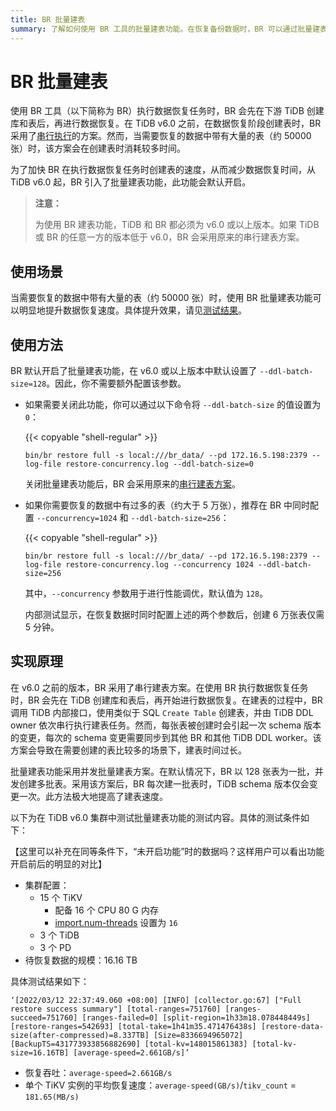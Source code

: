 ```yaml
---
title: BR 批量建表
summary: 了解如何使用 BR 工具的批量建表功能。在恢复备份数据时，BR 可以通过批量建表功能加快数据的恢复速度。
---
```


# BR 批量建表

使用 BR 工具（以下简称为 BR）执行数据恢复任务时，BR 会先在下游 TiDB 创建库和表后，再进行数据恢复。在 TiDB v6.0 之前，在数据恢复阶段创建表时，BR 采用了[串行执行](#实现原理)的方案。然而，当需要恢复的数据中带有大量的表（约 50000 张）时，该方案会在创建表时消耗较多时间。

为了加快 BR 在执行数据恢复任务时创建表的速度，从而减少数据恢复时间，从 TiDB v6.0 起，BR 引入了批量建表功能，此功能会默认开启。

> **注意：**
>
> 为使用 BR 建表功能，TiDB 和 BR 都必须为 v6.0 或以上版本。如果 TiDB 或 BR 的任意一方的版本低于 v6.0，BR 会采用原来的串行建表方案。

## 使用场景

当需要恢复的数据中带有大量的表（约 50000 张）时，使用 BR 批量建表功能可以明显地提升数据恢复速度。具体提升效果，请见[测试结果](#实现原理)。

## 使用方法

BR 默认开启了批量建表功能，在 v6.0 或以上版本中默认设置了 `--ddl-batch-size=128`。因此，你不需要额外配置该参数。

- 如果需要关闭此功能，你可以通过以下命令将 `--ddl-batch-size` 的值设置为 `0`：

    {{< copyable "shell-regular" >}}

    ```shell
    bin/br restore full -s local:///br_data/ --pd 172.16.5.198:2379 --log-file restore-concurrency.log --ddl-batch-size=0
    ```

    关闭批量建表功能后，BR 会采用原来的[串行建表方案](#实现原理)。

- 如果你需要恢复的数据中有过多的表（约大于 5 万张），推荐在 BR 中同时配置 `--concurrency=1024` 和 `--ddl-batch-size=256`：

    {{< copyable "shell-regular" >}}

    ```shell
    bin/br restore full -s local:///br_data/ --pd 172.16.5.198:2379 --log-file restore-concurrency.log --concurrency 1024 --ddl-batch-size=256
    ```

    其中，`--concurrency` 参数用于进行性能调优，默认值为 `128`。

    内部测试显示，在恢复数据时同时配置上述的两个参数后，创建 6 万张表仅需 5 分钟。

## 实现原理

在 v6.0 之前的版本，BR 采用了串行建表方案。在使用 BR 执行数据恢复任务时，BR 会先在 TiDB 创建库和表后，再开始进行数据恢复。在建表的过程中，BR 调用 TiDB 内部接口，使用类似于 SQL `Create Table` 创建表，并由 TiDB DDL owner 依次串行执行建表任务。然而，每张表被创建时会引起一次 schema 版本的变更，每次的 schema 变更需要同步到其他 BR 和其他 TiDB DDL worker。该方案会导致在需要创建的表比较多的场景下，建表时间过长。

批量建表功能采用并发批量建表方案。在默认情况下，BR 以 128 张表为一批，并发创建多批表。采用该方案后，BR 每次建一批表时，TiDB schema 版本仅会变更一次。此方法极大地提高了建表速度。

以下为在 TiDB v6.0 集群中测试批量建表功能的测试内容。具体的测试条件如下：

【这里可以补充在同等条件下，“未开启功能”时的数据吗？这样用户可以看出功能开启前后的明显的对比】

- 集群配置：
    - 15 个 TiKV
        - 配备 16 个 CPU 80 G 内存
        - [import.num-threads](/tikv-configuration-file.md#num-threads) 设置为 `16`
    - 3 个 TiDB
    - 3 个 PD
- 待恢复数据的规模：16.16 TB

具体测试结果如下：

```
‘[2022/03/12 22:37:49.060 +08:00] [INFO] [collector.go:67] ["Full restore success summary"] [total-ranges=751760] [ranges-succeed=751760] [ranges-failed=0] [split-region=1h33m18.078448449s] [restore-ranges=542693] [total-take=1h41m35.471476438s] [restore-data-size(after-compressed)=8.337TB] [Size=8336694965072] [BackupTS=431773933856882690] [total-kv=148015861383] [total-kv-size=16.16TB] [average-speed=2.661GB/s]’
```

- 恢复吞吐：`average-speed=2.661GB/s`
- 单个 TiKV 实例的平均恢复速度：`average-speed(GB/s)`/`tikv_count` = `181.65(MB/s)`